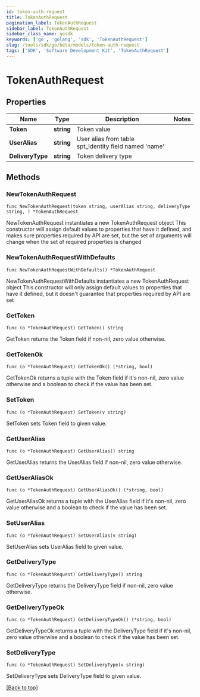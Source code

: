 ```yaml
---
id: token-auth-request
title: TokenAuthRequest
pagination_label: TokenAuthRequest
sidebar_label: TokenAuthRequest
sidebar_class_name: gosdk
keywords: ['go', 'golang', 'sdk', 'TokenAuthRequest'] 
slug: /tools/sdk/go/beta/models/token-auth-request
tags: ['SDK', 'Software Development Kit', 'TokenAuthRequest']
---
```


# TokenAuthRequest

## Properties

Name | Type | Description | Notes
------------ | ------------- | ------------- | -------------
**Token** |  **string** | Token value | 
**UserAlias** |  **string** | User alias from table spt_identity field named &#39;name&#39; | 
**DeliveryType** |  **string** | Token delivery type | 

## Methods

### NewTokenAuthRequest

`func NewTokenAuthRequest(token string, userAlias string, deliveryType string, ) *TokenAuthRequest`

NewTokenAuthRequest instantiates a new TokenAuthRequest object
This constructor will assign default values to properties that have it defined,
and makes sure properties required by API are set, but the set of arguments
will change when the set of required properties is changed

### NewTokenAuthRequestWithDefaults

`func NewTokenAuthRequestWithDefaults() *TokenAuthRequest`

NewTokenAuthRequestWithDefaults instantiates a new TokenAuthRequest object
This constructor will only assign default values to properties that have it defined,
but it doesn't guarantee that properties required by API are set

### GetToken

`func (o *TokenAuthRequest) GetToken() string`

GetToken returns the Token field if non-nil, zero value otherwise.

### GetTokenOk

`func (o *TokenAuthRequest) GetTokenOk() (*string, bool)`

GetTokenOk returns a tuple with the Token field if it's non-nil, zero value otherwise
and a boolean to check if the value has been set.

### SetToken

`func (o *TokenAuthRequest) SetToken(v string)`

SetToken sets Token field to given value.


### GetUserAlias

`func (o *TokenAuthRequest) GetUserAlias() string`

GetUserAlias returns the UserAlias field if non-nil, zero value otherwise.

### GetUserAliasOk

`func (o *TokenAuthRequest) GetUserAliasOk() (*string, bool)`

GetUserAliasOk returns a tuple with the UserAlias field if it's non-nil, zero value otherwise
and a boolean to check if the value has been set.

### SetUserAlias

`func (o *TokenAuthRequest) SetUserAlias(v string)`

SetUserAlias sets UserAlias field to given value.


### GetDeliveryType

`func (o *TokenAuthRequest) GetDeliveryType() string`

GetDeliveryType returns the DeliveryType field if non-nil, zero value otherwise.

### GetDeliveryTypeOk

`func (o *TokenAuthRequest) GetDeliveryTypeOk() (*string, bool)`

GetDeliveryTypeOk returns a tuple with the DeliveryType field if it's non-nil, zero value otherwise
and a boolean to check if the value has been set.

### SetDeliveryType

`func (o *TokenAuthRequest) SetDeliveryType(v string)`

SetDeliveryType sets DeliveryType field to given value.



[[Back to top]](#) 


